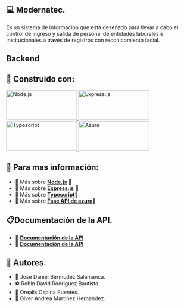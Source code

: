 ## :computer: Modernatec. 
Es un sistema de información que esta deseñado para llevar a cabo el control de ingreso y salida de personal de entidades laborales e institucionales a través de registros con reconicomiento facial.

## Backend

## :construction_worker: Construido con:
<a href="https://nodejs.org/es/download/" target="_blank"> <img src="https://xurxodev.com/content/images/2015/12/Node-js-Logo.png" alt="Node.js" width="190" height="80"/> </a> <a href="https://programmerclick.com/article/1594856922/" target="_blank"> <img src="https://www.geekandjob.com/uploads/wiki/2e5b0058b2d38158b21439fe06e9b8fabe3cb139.png" alt="Express.js" width="190" height="80"/> </a> <a href="https://apuntes.de/typescript/instalacion-de-typescript/#gsc.tab=0" target="_blank"> <img src="https://miro.medium.com/max/1400/1*pVC_16G2Mv_vK28obTPF5A.png" alt="Typescript" width="190" height="80"/> </a> <a href="https://azure.microsoft.com/es-es/services/cognitive-services/face/#overview" target="_blank"> <img src="https://upload.wikimedia.org/wikipedia/commons/thumb/a/a8/Microsoft_Azure_Logo.svg/374px-Microsoft_Azure_Logo.svg.png" alt="Azure" width="190" height="80"/> </a>

## :pushpin: Para mas información:
* :hammer: Más sobre **[Node.js](https://nodejs.org/es/download/)** :round_pushpin:
* :hammer: Más sobre **[Express.js](https://expressjs.com/es/starter/installing.html)** :round_pushpin:
* :hammer: Más sobre **[Typescript](https://apuntes.de/typescript/instalacion-de-typescript/#gsc.tab=0)**:round_pushpin:
* :hammer: Más sobre **[Fase API de azure](https://azure.microsoft.com/es-es/services/cognitive-services/face/#overview)**:round_pushpin:

## :clipboard:Documentación de la API.
* :card_index: **[Documentación de la API](https://documenter.getpostman.com/view/16901446/Uyr5myTs)**
* :card_index: **[Documentación de la API](https://documenter.getpostman.com/view/16901446/Uyr5myTr)**

## :memo: Autores. 
* :crown: Jose Daniel Bermudez Salamanca.
* :soccer: Robin David Rodriguez Bautista.
* :ribbon: Orealis Ospina Puentes.
* :ribbon: Giver Andrea Martinez Hernandez.
